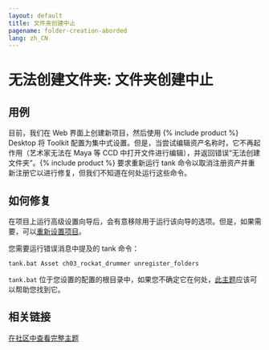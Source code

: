 ```yaml
---
layout: default
title: 文件夹创建中止
pagename: folder-creation-aborded
lang: zh_CN
---
```


# 无法创建文件夹: 文件夹创建中止

## 用例

目前，我们在 Web 界面上创建新项目，然后使用 {% include product %} Desktop 将 Toolkit 配置为集中式设置。但是，当尝试编辑资产名称时，它不再起作用（艺术家无法在 Maya 等 CCD 中打开文件进行编辑），并返回错误“无法创建文件夹”。{% include product %} 要求重新运行 tank 命令以取消注册资产并重新注册它以进行修复，但我们不知道在何处运行这些命令。

## 如何修复

在项目上运行高级设置向导后，会有意移除用于运行该向导的选项。但是，如果需要，可以[重新设置项目](https://developer.shotgunsoftware.com/zh_CN/fb5544b1/)。

您需要运行错误消息中提及的 tank 命令：

```
tank.bat Asset ch03_rockat_drummer unregister_folders
```

`tank.bat` 位于您设置的配置的根目录中，如果您不确定它在何处，[此主题](https://community.shotgridsoftware.com/t/how-do-i-find-my-pipeline-configuration/191)应该可以帮助您找到它。

## 相关链接

[在社区中查看完整主题](https://community.shotgridsoftware.com/t/error-in-toolkit-after-renaming-asset/4108)
